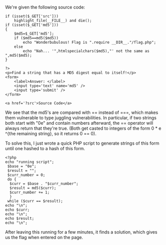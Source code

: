 We're given the following source code:
```<?php
if (isset($_GET['src']))
    highlight_file(__FILE__) and die();
if (isset($_GET['md5']))
{
    $md5=$_GET['md5'];
    if ($md5==md5($md5))
        echo "Wonderbubulous! Flag is ".require __DIR__."/flag.php";
    else
        echo "Nah... '",htmlspecialchars($md5),"' not the same as ",md5($md5);
}

?>
<p>Find a string that has a MD5 digest equal to itself!</p>
<form>
    <label>Answer: </label>
    <input type='text' name='md5' />
    <input type='submit' />
</form>

<a href='?src'>Source Code</a>
```
We see that the md5's are compared with == instead of ===, which makes them vulnerable to type juggling vulnerabilities. 
In particular, if two strings both start with "0e" and contain numbers afterward, the == operator will always return that they're true. (Both get casted to integers of the form 0 * e ^{the remaining string}, so it returns 0 == 0).

To solve this, I just wrote a quick PHP script to generate strings of this form until one hashed to a hash of this form.

```
<?php
echo "running script";
 $base = "0e";
 $result = "";
 $curr_number = 0; 
 do {
  $curr = $base . "$curr_number";
  $result = md5($curr);
  $curr_number += 1;
  }
 while ($curr == $result);
echo "\n";
echo $curr;
echo "\n";
echo $result;
echo "\n";
```

After leaving this running for a few minutes, it finds a solution, which gives us the flag when entered on the page.
